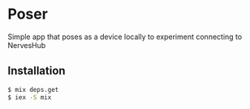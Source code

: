 # Poser

Simple app that poses as a device locally to experiment connecting to NervesHub

## Installation

```bash
$ mix deps.get
$ iex -S mix
```